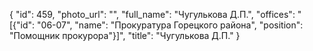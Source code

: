 {
    "id": 459,
    "photo_url": "",
    "full_name": "Чугулькова Д.П.",
    "offices": "[{\"id\": \"06-07\", \"name\": \"Прокуратура Горецкого района\", \"position\": \"Помощник прокурора\"}]",
    "title": "Чугулькова Д.П."
}